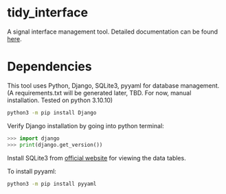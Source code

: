 # tidy_interface
A signal interface management tool. Detailed documentation can be found [here](https://tidy-interface.readthedocs.io/en/).

# Dependencies
This tool uses Python, Django, SQLite3, pyyaml for database management. (A requirements.txt will be generated later, TBD. For now, manual installation. Tested on python 3.10.10)
```bash
python3 -m pip install Django
```
Verify Django installation by going into python terminal:
```python
>>> import django
>>> print(django.get_version())
```
Install SQLite3 from [official website](https://www.sqlite.org/download.html) for viewing the data tables.

To install pyyaml:
```bash
python3 -m pip install pyyaml
```